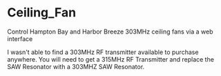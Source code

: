 # Ceiling_Fan
 Control Hampton Bay and Harbor Breeze 303MHz ceiling fans via a web interface


I wasn't able to find a 303MHz RF transmitter available to purchase anywhere.  You will need to get a 315MHz RF Transmitter and replace the SAW Resonator with a 303MHZ SAW Resonator.

